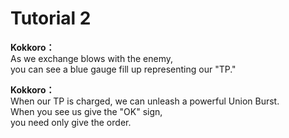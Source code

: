 # Tutorial 2

  
**Kokkoro：**  
As we exchange blows with the enemy,  
you can see a blue gauge fill up representing our \"TP.\"  
  
**Kokkoro：**  
When our TP is charged, we can unleash a powerful Union Burst.  
When you see us give the \"OK\" sign,  
you need only give the order.  
